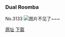 ### Dual Roomba
No.3133
![图片不见了~~~](https://imgs.xkcd.com/comics/dual_roomba.png)

[原址](https://xkcd.com//3133) [下载](https://imgs.xkcd.com/comics/dual_roomba.png)

